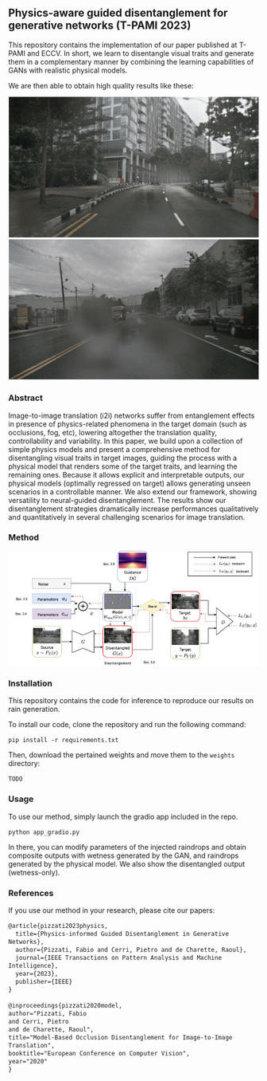 ## Physics-aware guided disentanglement for generative networks (T-PAMI 2023)

This repository contains the implementation of our paper published at T-PAMI and ECCV. In short, we learn to disentangle visual traits and generate them in a complementary manner by combining the learning capabilities of GANs with realistic physical models.

We are then able to obtain high quality results like these:

![Example 1](res/example_1.gif) ![Example 2](res/example_2.gif)

### Abstract

Image-to-image translation (i2i) networks suffer from entanglement effects in presence of physics-related phenomena in the target domain (such as occlusions, fog, etc), lowering altogether the translation quality, controllability and variability. In this paper, we build upon a collection of simple physics models and present a comprehensive method for disentangling visual traits in target images, guiding the process with a physical model that renders some of the target traits, and learning the remaining ones. Because it allows explicit and interpretable outputs, our physical models (optimally regressed on target) allows generating unseen scenarios in a controllable manner. We also extend our framework, showing versatility to neural-guided disentanglement. The results show our disentanglement strategies dramatically increase performances qualitatively and quantitatively in several challenging scenarios for image translation.

### Method

![Example 1](res/pipeline_journal.png)

### Installation

This repository contains the code for inference to reproduce our results on rain generation.

To install our code, clone the repository and run the following command:

```
pip install -r requirements.txt
```

Then, download the pertained weights and move them to the `weights` directory:

```
TODO
```

### Usage

To use our method, simply launch the gradio app included in the repo.

```
python app_gradio.py
```

In there, you can modify parameters of the injected raindrops and obtain composite outputs with wetness generated by the GAN, and raindrops generated by the physical model. We also show the disentangled output (wetness-only).

### References

If you use our method in your research, please cite our papers:

```
@article{pizzati2023physics,
  title={Physics-informed Guided Disentanglement in Generative Networks},
  author={Pizzati, Fabio and Cerri, Pietro and de Charette, Raoul},
  journal={IEEE Transactions on Pattern Analysis and Machine Intelligence},
  year={2023},
  publisher={IEEE}
}

@inproceedings{pizzati2020model,
author="Pizzati, Fabio
and Cerri, Pietro
and de Charette, Raoul",
title="Model-Based Occlusion Disentanglement for Image-to-Image Translation",
booktitle="European Conference on Computer Vision",
year="2020"
}

```
